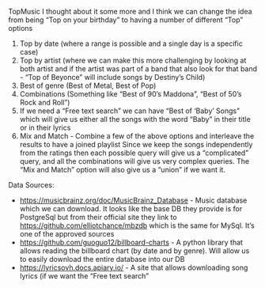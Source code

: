 TopMusic
I thought about it some more and I think we can change the idea from being “Top on your birthday” to having a number of different “Top” options
1) Top by date (where a range is possible and a single day is a specific case)
2) Top by artist (where we can make this more challenging by looking at both artist and if the artist was part of a band that also look for that band - “Top of Beyonce” will include songs by Destiny’s Child)
3) Best of genre (Best of Metal, Best of Pop)
4) Combinations (Something like “Best of 90’s Maddona”, “Best of 50’s Rock and Roll”)
5) If we need a “Free text search” we can have “Best of ‘Baby’ Songs” which will give us either all the songs with the word “Baby” in their title or in their lyrics
6) Mix and Match - Combine a few of the above options and interleave the results to have a joined playlist
Since we keep the songs independently from the ratings then each possible query will give us a “complicated” query, and all the combinations will give us very complex queries. The “Mix and Match” option will also give us a “union” if we want it.

Data Sources:
* https://musicbrainz.org/doc/MusicBrainz_Database - Music database which we can download. It looks like the base DB they provide is for PostgreSql but from their official site they link to https://github.com/elliotchance/mbzdb which is the same for MySql. It’s one of the approved sources
* https://github.com/guoguo12/billboard-charts - A python library that allows reading the billboard chart (by date and by genre). Will allow us to easily download the entire database into our DB
* https://lyricsovh.docs.apiary.io/ - A site that allows downloading song lyrics (if we want the “Free text search”
